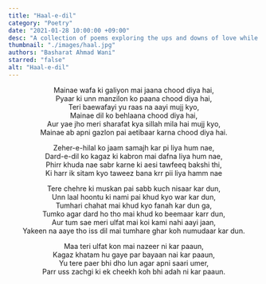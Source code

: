 ```yaml
---
title: "Haal-e-dil"
category: "Poetry"
date: "2021-01-28 10:00:00 +09:00"
desc: "A collection of poems exploring the ups and downs of love while beautifully depicting how a mother’s love for her child is like nothing else in the world. "
thumbnail: "./images/haal.jpg"
authors: "Basharat Ahmad Wani"
starred: "false"
alt: "Haal-e-dil"
---
```

<p style="text-align: center;align:center;">Mainae wafa ki galiyon mai jaana chood diya hai,<br> 
Pyaar ki unn manzilon ko paana chood diya hai,<br> 
Teri baewafayi yu raas na aayi mujj kyo,<br> 
Mainae dil ko behlaana chood diya hai,<br> 
Aur yae jho meri sharafat kya sillah mila hai mujj kyo,<br> 
Mainae ab apni gazlon pai aetibaar karna chood diya hai.<br> 
</p>

<p style="text-align: center;align:center;">Zeher-e-hilal ko jaam samajh kar pi liya hum nae, <br> 
Dard-e-dil ko kagaz ki kabron mai dafna liya hum nae,<br> 
Phirr khuda nae sabr karne ki aesi tawfeeq bakshi thi,<br> 
Ki harr ik sitam kyo taweez bana krr pii liya hamm nae<br> 
</p>

<p style="text-align: center;align:center;">Tere chehre ki muskan pai sabb kuch nisaar kar dun,<br> 
Unn laal hoontu ki nami pai khud kyo war kar dun, <br> 
Tumhari chahat mai khud kyo fanah kar dun ga, <br> 
Tumko agar dard ho tho mai khud ko beemaar karr dun,<br> 
Aur tum sae meri ulfat mai koi kami nahi aayi jaan, <br> 
Yakeen na aaye tho iss dil mai tumhare ghar koh numudaar kar dun. <br?
</p>

<p style="text-align: center;align:center;">Maa teri ulfat kon mai nazeer ni kar paaun, <br>
Kagaz khatam hu gaye par bayaan nai kar paaun, <br>
Yu tere paer bhi dho lun agar apni saari umer, <br>
Parr uss zachgi ki ek cheekh koh bhi adah ni kar paaun.<br>
</p>
